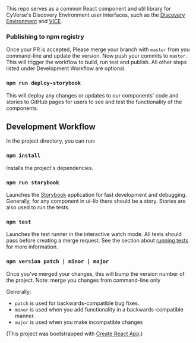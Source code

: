 This repo serves as a common React component and util library for CyVerse's Discovery Environment user interfaces, such as the [Discovery Environment](https://github.com/cyverse-de/ui/) and [VICE](https://github.com/cyverse-de/interapps-landing).

### Publishing to npm registry

Once your PR is accepted, Please merge your branch with `master` from you command-line and update the version. Now push your commits to `master`. This will trigger the workflow to build, run test and publish. All other steps listed under Development Workflow are optional.

### `npm run deploy-storybook`

This will deploy any changes or updates to our components' code and stories to GitHub pages for users to see and test the functionality of the components.

## Development Workflow

In the project directory, you can run:

### `npm install`

Installs the project's dependencies.

### `npm run storybook`

Launches the [Storybook](https://storybook.js.org/) application for fast development and debugging.
Generally, for any component in ui-lib there should be a story. Stories are also used to run the tests.

### `npm test`

Launches the test runner in the interactive watch mode. All tests should pass before creating a merge request.
See the section about [running tests](https://facebook.github.io/create-react-app/docs/running-tests) for more information.

### `npm version patch | minor | major`

Once you've merged your changes, this will bump the version number of the project. Note: merge you changes from command-line only

Generally:

-   `patch` is used for backwards-compatible bug fixes.
-   `minor` is used when you add functionality in a backwards-compatible manner.
-   `major` is used when you make incompatible changes


(This project was bootstrapped with [Create React App](https://github.com/facebook/create-react-app).)
